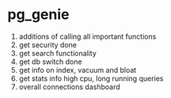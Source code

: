 # pg_genie

1. additions of calling all important functions
2. get security done
3. get search functionality
4. get db switch done
5. get info on index, vacuum and bloat
6. get stats info high cpu, long running queries
7. overall connections dashboard